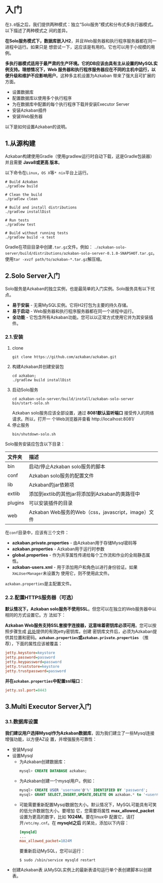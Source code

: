 入门
================================================================================
在`3.0`版之后，我们提供两种模式：独立“Solo服务”模式和分布式多执行器模式。以下描述了两种模式之
间的差异。

**在Solo服务模式下，数据库嵌入H2**，并且Web服务器和执行程序服务器都在同一进程中运行。如果只是
想尝试一下，这应该是有用的。它也可以用于小规模的用例。

**多执行器模式适用于最严肃的生产环境。它的DB应该由具有主从设置的MySQL实例支持。理想情况下，Web
服务器和执行程序服务器应在不同的主机中运行，以便升级和维护不应影响用户**。这种多主机设置为Azkaban
带来了强大且可扩展的方面。

+ 设置数据库
+ 配置数据库以使用多个执行程序
+ 为在数据库中配置的每个执行程序下载并安装Executor Server
+ 安装Azkaban插件
+ 安装Web服务器

以下是如何设置Azkaban的说明。

## 1.从源构建
Azkaban构建使用Gradle（使用gradlew运行时自动下载，这是Gradle包装器）并且需要 **Java8或更高
版本**。

以下命令在`Linux`，`OS X`等`* nix`平台上运行。
```shell
# Build Azkaban
./gradlew build

# Clean the build
./gradlew clean

# Build and install distributions
./gradlew installDist

# Run tests
./gradlew test

# Build without running tests
./gradlew build -x test
```
Gradle在项目目录中创建`.tar.gz`文件。例如：
`./azkaban-solo-server/build/distributions/azkaban-solo-server-0.1.0-SNAPSHOT.tar.gz`。
使用`tar -xvzf path/to/azkaban-*.tar.gz`解压缩。

## 2.Solo Server入门
Solo服务是Azkaban的独立实例，也是最简单的入门实例。Solo服务具有以下优点。
+ **易于安装** - 无需MySQL实例。它将H2打包为主要的持久存储。
+ **易于启动** - Web服务器和执行程序服务器都在同一个进程中运行。
+ **全功能** - 它包含所有Azkaban功能。您可以以正常方式使用它并为其安装插件。

### 2.1.安装
1. clone
    ```shell
    git clone https://github.com/azkaban/azkaban.git 
    ```
2. 构建Azkaban并创建安装包
    ```shell
    cd azkaban; 
    ./gradlew build installDist
    ```
3. 启动Solo服务
    ```shell
    cd azkaban-solo-server/build/install/azkaban-solo-server
    bin/start-solo.sh
    ```
    Azkaban solo服务应该全部设置，通过 **8081默认监听端口** 接受传入的网络请求。所以，打开一
    个Web浏览器并查看 http://localhost:8081/
4. 停止服务
    ```shell
    bin/shutdown-solo.sh
    ```

Solo服务安装应包含以下目录：

| 文件夹 | 描述 |
|:------ |:------ |
| bin | 启动/停止Azkaban solo服务的脚本 |
| conf | Azkaban solo服务的配置文件 |
| lib | Azkaban的jar依赖项 |
| extlib | 添加到extlib的其他jar将添加到Azkaban的类路径中 |
| plugins | 可以安装插件的目录 |
| web | Azkaban Web服务的Web（css，javascript，image）文件 |

在`conf`目录中，应该有三个文件：
+ **azkaban.private.properties** - 由Azkaban用于存储Mysql密码等
+ **azkaban.properties** - Azkaban用于运行时参数
+ **global.properties** - 作为共享属性传递给每个工作流和作业的全局静态属性。
+ **azkaban-users.xml** - 用于添加用户和角色以进行身份​​验证。如果`XmLUserManager`未设置为
使用它，则不使用此文件。

`azkaban.properties`是主配置文件。

### 2.2.配置HTTPS服务器（可选）
**默认情况下，Azkaban solo服务不使用SSL**。但您可以在独立的Web服务器中以相同的方式设置它。方
法如下：

**Azkaban Web服务支持SSL套接字连接器，这意味着密钥库必须可用**。您可以按照步骤生成
[此处](https://wiki.eclipse.org/Jetty/Howto/Configure_SSL)提供的有效jetty密钥库。创建
密钥库文件后，必须为Azkaban提供其位置和密码。**`azkaban.properties`或`azkaban.private.properties`**
（推荐），下面的属性应该被覆盖：
```ini
jetty.keystore=keystore
jetty.password=password
jetty.keypassword=password
jetty.truststore=keystore
jetty.trustpassword=password
```
**并在`azkaban.properties`中配置ssl端口**：
```ini
jetty.ssl.port=8443
```

## 3.Multi Executor Server入门

### 3.1.数据库设置
**我们建议用户选择Mysql作为Azkaban数据库**，因为我们建立了一些Mysql连接增强功能，以方便AZ设
置，并增强服务可靠性：
+ 安装Mysql
+ 设置Mysql
    - 为Azkaban创建数据库：
        ```sql
        mysql> CREATE DATABASE azkaban;
        ```
    - 为Azkaban创建一个mysql用户。例如：
        ```sql
        mysql> CREATE USER 'username'@'%' IDENTIFIED BY 'password';
        mysql> GRANT SELECT,INSERT,UPDATE,DELETE ON azkaban.* to '<username>'@'%' WITH GRANT OPTION;
        ```
    - 可能需要重新配置Mysql数据包大小。默认情况下，MySQL可能具有可笑的低允许数据包大小。要增加
    它，您需要将属性 **max_allowed_pa​​cket** 设置为更高的数字，比如 **1024M**。要在linux中
    配置它，请打开`/etc/my.cnf`。在 **mysqld之后** 的某处，添加以下内容：
        ```ini
        [mysqld]
        ...
        max_allowed_packet=1024M
        ```
        要重新启动MySQL，您可以运行：
        ```shell
        $ sudo /sbin/service mysqld restart
        ```
+ 创建Azkaban表
    从MySQL实例上的最新表语句运行单个表创建脚本以创建表。
